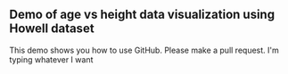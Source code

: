 ## Demo of age vs height data visualization using Howell dataset
This demo shows you how to use GitHub.  Please make a pull request.
I'm typing whatever I want
